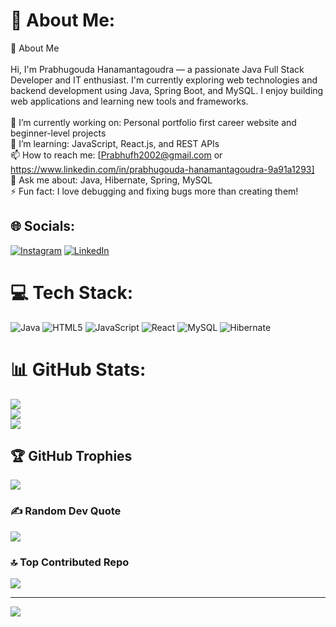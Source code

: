 # 💫 About Me:
👋 About Me<br><br>Hi, I'm Prabhugouda Hanamantagoudra — a passionate Java Full Stack Developer and IT enthusiast. I'm currently exploring web technologies and backend development using Java, Spring Boot, and MySQL. I enjoy building web applications and learning new tools and frameworks.<br><br>🔭 I’m currently working on: Personal portfolio first career website and beginner-level projects <br>🌱 I’m learning: JavaScript, React.js, and REST APIs<br>📫 How to reach me: [Prabhufh2002@gmail.com or https://www.linkedin.com/in/prabhugouda-hanamantagoudra-9a91a1293]<br>💬 Ask me about: Java, Hibernate, Spring, MySQL<br>⚡ Fun fact: I love debugging and fixing bugs more than creating them!


## 🌐 Socials:
[![Instagram](https://img.shields.io/badge/Instagram-%23E4405F.svg?logo=Instagram&logoColor=white)](https://instagram.com/https://www.instagram.com/prabu_reddy_25?igsh=MTI0MTU5OG9zZjYxcw==) [![LinkedIn](https://img.shields.io/badge/LinkedIn-%230077B5.svg?logo=linkedin&logoColor=white)](https://linkedin.com/in/https://www.linkedin.com/in/prabhugouda-hanamantagoudra-9a91a1293) 

# 💻 Tech Stack:
![Java](https://img.shields.io/badge/java-%23ED8B00.svg?style=flat&logo=openjdk&logoColor=white) ![HTML5](https://img.shields.io/badge/html5-%23E34F26.svg?style=flat&logo=html5&logoColor=white) ![JavaScript](https://img.shields.io/badge/javascript-%23323330.svg?style=flat&logo=javascript&logoColor=%23F7DF1E) ![React](https://img.shields.io/badge/react-%2320232a.svg?style=flat&logo=react&logoColor=%2361DAFB) ![MySQL](https://img.shields.io/badge/mysql-4479A1.svg?style=flat&logo=mysql&logoColor=white) ![Hibernate](https://img.shields.io/badge/Hibernate-59666C?style=flat&logo=Hibernate&logoColor=white)
# 📊 GitHub Stats:
![](https://github-readme-stats.vercel.app/api?username=PrabhugoudaHanamantagoudra&theme=transparent&hide_border=false&include_all_commits=false&count_private=false)<br/>
![](https://nirzak-streak-stats.vercel.app/?user=PrabhugoudaHanamantagoudra&theme=transparent&hide_border=false)<br/>
![](https://github-readme-stats.vercel.app/api/top-langs/?username=PrabhugoudaHanamantagoudra&theme=transparent&hide_border=false&include_all_commits=false&count_private=false&layout=compact)

## 🏆 GitHub Trophies
![](https://github-profile-trophy.vercel.app/?username=PrabhugoudaHanamantagoudra&theme=radical&no-frame=false&no-bg=true&margin-w=4)

### ✍️ Random Dev Quote
![](https://quotes-github-readme.vercel.app/api?type=horizontal&theme=radical)

### 🔝 Top Contributed Repo
![](https://github-contributor-stats.vercel.app/api?username=PrabhugoudaHanamantagoudra&limit=5&theme=dark&combine_all_yearly_contributions=true)

---
[![](https://visitcount.itsvg.in/api?id=PrabhugoudaHanamantagoudra&icon=0&color=0)](https://visitcount.itsvg.in)

<!-- Proudly created with GPRM ( https://gprm.itsvg.in ) -->
